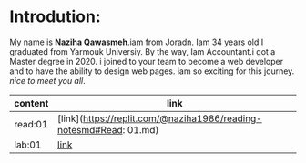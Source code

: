 
# Introdution:

My name is **Naziha Qawasmeh**.iam from Joradn. Iam 34 years old.I graduated from Yarmouk Universiy. 
By the way, Iam Accountant.i got a Master degree in 2020.
i joined to your team to become a web developer and to have the ability to design web pages.
iam so exciting for this journey.
*nice to meet you all*.

| content       | link |
| ----------    | ----------- |
| read:01        |[link](https://replit.com/@naziha1986/reading-notesmd#Read: 01.md)
| lab:01          |[link](https://replit.com/@naziha1986/reading-notesmd#lab01.md)        |
